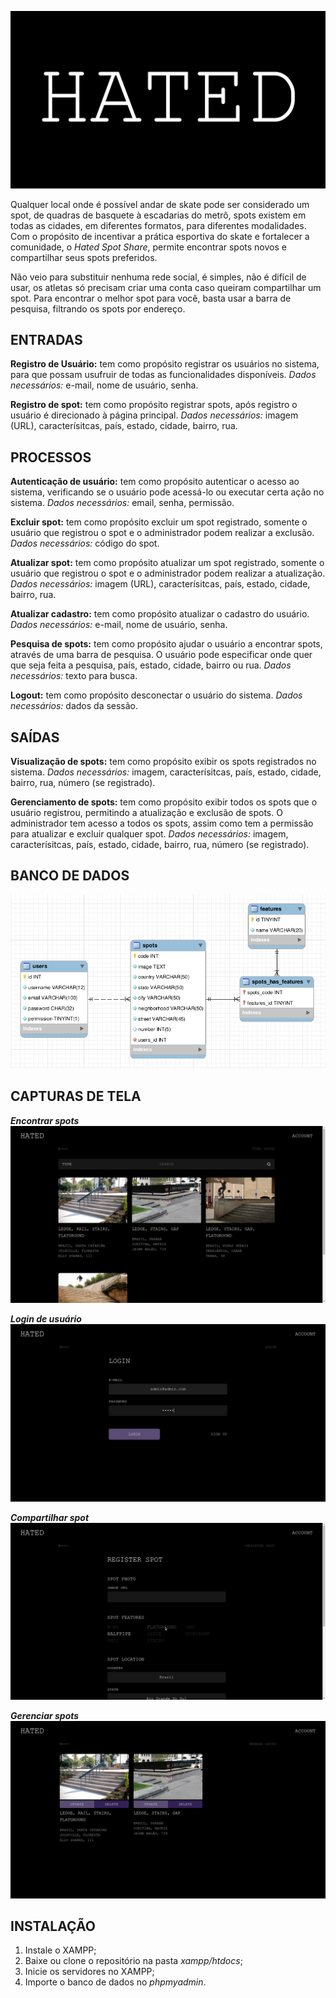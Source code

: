 ![](assets/images/hated-logo.png)

<p>
  Qualquer local onde é possível andar de skate pode ser considerado um spot, de quadras de basquete à escadarias do metrô, spots existem em todas as cidades, em diferentes formatos, para diferentes modalidades. Com o propósito de incentivar a prática esportiva do skate e fortalecer a comunidade, o <i>Hated Spot Share</i>, permite encontrar spots novos e compartilhar seus spots preferidos.

  Não veio para substituir nenhuma rede social, é simples, não é difícil de usar, os atletas só precisam criar uma conta caso queiram compartilhar um spot. Para encontrar o melhor spot para você, basta usar a barra de pesquisa, filtrando os spots por endereço.
</p>

## ENTRADAS
<p>
  <b>Registro de Usuário:</b> tem como propósito registrar os usuários no sistema, para que possam usufruir de todas as funcionalidades disponíveis. <i>Dados necessários:</i> e-mail, nome de usuário, senha.
  
  <b>Registro de spot:</b> tem como propósito registrar spots, após registro o usuário é direcionado à página principal. <i>Dados necessários:</i> imagem (URL), caracterísitcas, país, estado, cidade, bairro, rua.
</p>

## PROCESSOS
<p>
  <b>Autenticação de usuário:</b> tem como propósito autenticar o acesso ao sistema, verificando se o usuário pode acessá-lo ou executar certa ação no sistema. <i>Dados necessários:</i> email, senha, permissão. 
  
  <b>Excluir spot:</b> tem como propósito excluir um spot registrado, somente o usuário que registrou o spot e o administrador podem realizar a exclusão. <i>Dados necessários:</i> código do spot.
  
  <b>Atualizar spot:</b> tem como propósito atualizar um spot registrado, somente o usuário que registrou o spot e o administrador podem realizar a atualização. <i>Dados necessários:</i> imagem (URL), caracterísitcas, país, estado, cidade, bairro, rua.
  
  <b>Atualizar cadastro:</b> tem como propósito atualizar o cadastro do usuário. <i>Dados necessários:</i> e-mail, nome de usuário, senha.
  
  <b>Pesquisa de spots:</b> tem como propósito ajudar o usuário a encontrar spots, através de uma barra de pesquisa. O usuário pode especificar onde quer que seja feita a pesquisa, país, estado, cidade, bairro ou rua. <i>Dados necessários:</i> texto para busca.
  
  <b>Logout:</b> tem como propósito desconectar o usuário do sistema. <i>Dados necessários:</i> dados da sessão.
</p>

## SAÍDAS
<p>
  <b>Visualização de spots:</b> tem como propósito exibir os spots registrados no sistema. <i>Dados necessários:</i> imagem, caracterísitcas, país, estado, cidade, bairro, rua, número (se registrado).
  
  <b>Gerenciamento de spots:</b> tem como propósito exibir todos os spots que o usuário registrou, permitindo a atualização e exclusão de spots. O administrador tem acesso a todos os spots, assim como tem a permissão para atualizar e excluir qualquer spot. <i>Dados necessários:</i> imagem, caracterísitcas, país, estado, cidade, bairro, rua, número (se registrado).
</p>

## BANCO DE DADOS
![](assets/images/hated-database.png)

## CAPTURAS DE TELA
***Encontrar spots***
![](assets/images/hated-find-spots.png)

***Login de usuário***
![](assets/images/hated-login.png)

***Compartilhar spot***
![](assets/images/hated-register-spot.png)

***Gerenciar spots***
![](assets/images/hated-manage-spots.png)

## INSTALAÇÃO
1. Instale o XAMPP;
2. Baixe ou clone o repositório na pasta *xampp/htdocs*;
3. Inicie os servidores no XAMPP;
4. Importe o banco de dados no *phpmyadmin*.